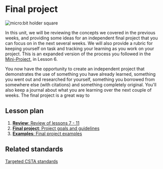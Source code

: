 # Final project

![micro:bit holder square](/static/courses/csintro/conditionals/microbit-holder.jpg)

In this unit, we will be reviewing the concepts we covered in the previous weeks, and providing some ideas for an independent final project that you can focus on in the next several weeks. We will also provide a rubric for keeping yourself on task and tracking your learning as you work on your project. This is an expanded version of the process you followed in the [Mini-Project](/courses/csintro/miniproject), in Lesson 6. 

You now have the opportunity to create an independent project that demonstrates the use of something you have already learned, something you went out and researched for yourself, something you borrowed from somewhere else (with citations) and something completely original. You'll also keep a journal about what you are learning over the next couple of weeks. The final project is a great way to 

## Lesson plan

1. [**Review**: Review of lessons 7 - 11](/courses/csintro/finalproject/review)
3. [**Final project**: Project goals and guidelines](/courses/csintro/finalproject/project)
4. [**Examples**: Final project examples](/courses/csintro/finalproject/examples)

## Related standards

[Targeted CSTA standards](/courses/csintro/finalproject/standards)